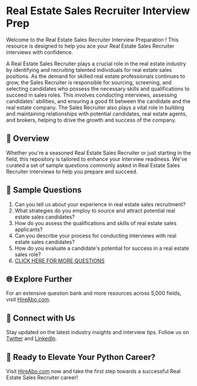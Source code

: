 # Real Estate Sales Recruiter Interview Prep

Welcome to the Real Estate Sales Recruiter Interview Preparation ! This resource is designed to help you ace your Real Estate Sales Recruiter interviews with confidence.

A Real Estate Sales Recruiter plays a crucial role in the real estate industry by identifying and recruiting talented individuals for real estate sales positions. As the demand for skilled real estate professionals continues to grow, the Sales Recruiter is responsible for sourcing, screening, and selecting candidates who possess the necessary skills and qualifications to succeed in sales roles. This involves conducting interviews, assessing candidates' abilities, and ensuring a good fit between the candidate and the real estate company. The Sales Recruiter also plays a vital role in building and maintaining relationships with potential candidates, real estate agents, and brokers, helping to drive the growth and success of the company.

## 🚀 Overview

Whether you're a seasoned Real Estate Sales Recruiter or just starting in the field, this repository is tailored to enhance your interview readiness. We've curated a set of sample questions commonly asked in Real Estate Sales Recruiter interviews to help you prepare and succeed.

## 📝 Sample Questions

1. Can you tell us about your experience in real estate sales recruitment?
2. What strategies do you employ to source and attract potential real estate sales candidates?
3. How do you assess the qualifications and skills of real estate sales applicants?
4. Can you describe your process for conducting interviews with real estate sales candidates?
5. How do you evaluate a candidate's potential for success in a real estate sales role?
6. [CLICK HERE FOR MORE QUESTIONS](https://hireabo.com/job/21_0_39/Real%20Estate%20Sales%20Recruiter)

## 🌐 Explore Further

For an extensive question bank and more resources across 5,000 fields, visit [HireAbo.com](https://www.hireabo.com).

## 📱 Connect with Us

Stay updated on the latest industry insights and interview tips. Follow us on [Twitter](https://twitter.com/hireabo) and [LinkedIn](https://www.linkedin.com/in/hire-abo-3609972a8/).

## 🚀 Ready to Elevate Your Python Career?

Visit [HireAbo.com](https://www.hireabo.com) now and take the first step towards a successful Real Estate Sales Recruiter career!